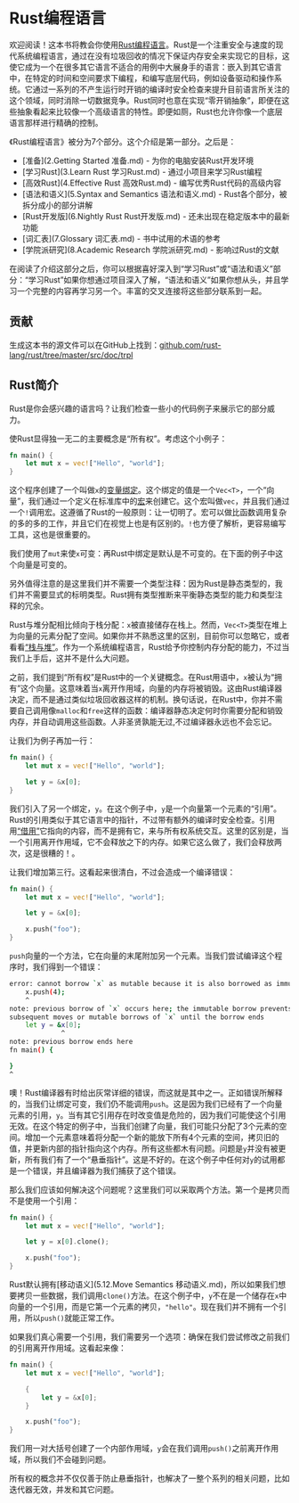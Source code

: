 # Rust编程语言
欢迎阅读！这本书将教会你使用[Rust编程语言](http://www.rust-lang.org/)。Rust是一个注重安全与速度的现代系统编程语言，通过在没有垃圾回收的情况下保证内存安全来实现它的目标，这使它成为一个在很多其它语言不适合的用例中大展身手的语言：嵌入到其它语言中，在特定的时间和空间要求下编程，和编写底层代码，例如设备驱动和操作系统。它通过一系列的不产生运行时开销的编译时安全检查来提升目前语言所关注的这个领域，同时消除一切数据竞争。Rust同时也意在实现“零开销抽象”，即便在这些抽象看起来比较像一个高级语言的特性。即便如厕，Rust也允许你像一个底层语言那样进行精确的控制。

《Rust编程语言》被分为7个部分。这个介绍是第一部分。之后是：

* [准备](2.Getting Started 准备.md) - 为你的电脑安装Rust开发环境
* [学习Rust](3.Learn Rust 学习Rust.md) - 通过小项目来学习Rust编程
* [高效Rust](4.Effective Rust 高效Rust.md) - 编写优秀Rust代码的高级内容
* [语法和语义](5.Syntax and Semantics 语法和语义.md) - Rust各个部分，被拆分成小的部分讲解
* [Rust开发版](6.Nightly Rust Rust开发版.md) - 还未出现在稳定版本中的最新功能
* [词汇表](7.Glossary 词汇表.md) - 书中试用的术语的参考
* [学院派研究](8.Academic Research 学院派研究.md) - 影响过Rust的文献

在阅读了介绍这部分之后，你可以根据喜好深入到“学习Rust”或“语法和语义”部分：“学习Rust”如果你想通过项目深入了解，“语法和语义”如果你想从头，并且学习一个完整的内容再学习另一个。丰富的交叉连接将这些部分联系到一起。

## 贡献
生成这本书的源文件可以在GitHub上找到：[github.com/rust-lang/rust/tree/master/src/doc/trpl](https://github.com/rust-lang/rust/tree/master/src/doc/trpl)

## Rust简介
Rust是你会感兴趣的语言吗？让我们检查一些小的代码例子来展示它的部分威力。

使Rust显得独一无二的主要概念是“所有权”。考虑这个小例子：

```rust
fn main() {
    let mut x = vec!["Hello", "world"];
}
```

这个程序创建了一个叫做`x`的[变量绑定](http://doc.rust-lang.org/nightly/book/variable-bindings.html)。这个绑定的值是一个`Vec<T>`，一个“向量”，我们通过一个定义在标准库中的[宏](http://doc.rust-lang.org/nightly/book/macros.html)来创建它。这个宏叫做`vec`，并且我们通过一个`!`调用宏。这遵循了Rust的一般原则：让一切明了。宏可以做比函数调用复杂的多的多的工作，并且它们在视觉上也是有区别的。`!`也方便了解析，更容易编写工具，这也是很重要的。

我们使用了`mut`来使`x`可变：再Rust中绑定是默认是不可变的。在下面的例子中这个向量是可变的。

另外值得注意的是这里我们并不需要一个类型注释：因为Rust是静态类型的，我们并不需要显式的标明类型。Rust拥有类型推断来平衡静态类型的能力和类型注释的冗余。

Rust与堆分配相比倾向于栈分配：`x`被直接储存在栈上。然而，`Vec<T>`类型在堆上为向量的元素分配了空间。如果你并不熟悉这里的区别，目前你可以忽略它，或者看看[“栈与堆”](http://doc.rust-lang.org/nightly/book/the-stack-and-the-heap.html)。作为一个系统编程语言，Rust给予你控制内存分配的能力，不过当我们上手后，这并不是什么大问题。

之前，我们提到“所有权”是Rust中的一个关键概念。在Rust用语中，`x`被认为“拥有”这个向量。这意味着当`x`离开作用域，向量的内存将被销毁。这由Rust编译器决定，而不是通过类似垃圾回收器这样的机制。换句话说，在Rust中，你并不需要自己调用像`malloc`和`free`这样的函数：编译器静态决定何时你需要分配和销毁内存，并自动调用这些函数。人非圣贤孰能无过,不过编译器永远也不会忘记。

让我们为例子再加一行：

```rust
fn main() {
    let mut x = vec!["Hello", "world"];

    let y = &x[0];
}
```

我们引入了另一个绑定，`y`。在这个例子中，`y`是一个向量第一个元素的“引用”。Rust的引用类似于其它语言中的指针，不过带有额外的编译时安全检查。引用用[“借用”](http://doc.rust-lang.org/nightly/book/references-and-borrowing.html)它指向的内容，而不是拥有它，来与所有权系统交互。这里的区别是，当一个引用离开作用域，它不会释放之下的内存。如果它这么做了，我们会释放两次，这是很糟的！。

让我们增加第三行。这看起来很清白，不过会造成一个编译错误：

```rust
fn main() {
    let mut x = vec!["Hello", "world"];

    let y = &x[0];

    x.push("foo");
}
```

`push`向量的一个方法，它在向量的末尾附加另一个元素。当我们尝试编译这个程序时，我们得到一个错误：

```bash
error: cannot borrow `x` as mutable because it is also borrowed as immutable
    x.push(4);
    ^
note: previous borrow of `x` occurs here; the immutable borrow prevents
subsequent moves or mutable borrows of `x` until the borrow ends
    let y = &x[0];
             ^
note: previous borrow ends here
fn main() {

}
^
```

噢！Rust编译器有时给出灰常详细的错误，而这就是其中之一。正如错误所解释的，当我们让绑定可变，我们仍不能调用`push`。这是因为我们已经有了一个向量元素的引用，`y`。当有其它引用存在时改变值是危险的，因为我们可能使这个引用无效。在这个特定的例子中，当我们创建了向量，我们可能只分配了3个元素的空间。增加一个元素意味着将分配一个新的能放下所有4个元素的空间，拷贝旧的值，并更新内部的指针指向这个内存。所有这些都木有问题。问题是`y`并没有被更新，所有我们有了一个“悬垂指针”。这是不好的。在这个例子中任何对`y`的试用都是一个错误，并且编译器为我们捕获了这个错误。

那么我们应该如何解决这个问题呢？这里我们可以采取两个方法。第一个是拷贝而不是使用一个引用：

```rust
fn main() {
    let mut x = vec!["Hello", "world"];

    let y = x[0].clone();

    x.push("foo");
}
```

Rust默认拥有[移动语义](5.12.Move Semantics 移动语义.md)，所以如果我们想要拷贝一些数据，我们调用`clone()`方法。在这个例子中，`y`不在是一个储存在`x`中向量的一个引用，而是它第一个元素的拷贝，`"hello"`。现在我们并不拥有一个引用，所以`push()`就能正常工作。

如果我们真心需要一个引用，我们需要另一个选项：确保在我们尝试修改之前我们的引用离开作用域。这看起来像：

```rust
fn main() {
    let mut x = vec!["Hello", "world"];

    {
        let y = &x[0];
    }

    x.push("foo");
}
```

我们用一对大括号创建了一个内部作用域，`y`会在我们调用`push()`之前离开作用域，所以我们不会碰到问题。

所有权的概念并不仅仅善于防止悬垂指针，也解决了一整个系列的相关问题，比如迭代器无效，并发和其它问题。
